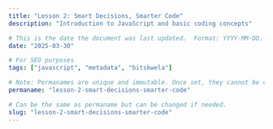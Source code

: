 ```yaml
---
title: "Lesson 2: Smart Decisions, Smarter Code"
description: "Introduction to JavaScript and basic coding concepts"

# This is the date the document was last updated.  Format: YYYY-MM-DD.
date: "2025-03-30"

# For SEO purposes
tags: ["javascript", "metadata", "bitskwela"]

# Note: Permanames are unique and immutable. Once set, they cannot be changed.  You may change the filename but not this.
permaname: "lesson-2-smart-decisions-smarter-code"

# Can be the same as permaname but can be changed if needed.
slug: "lesson-2-smart-decisions-smarter-code"
---
```

